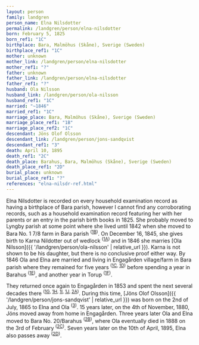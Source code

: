 ```yaml
---
layout: person
family: landgren
person_name: Elna Nilsdotter
permalink: /landgren/person/elna-nilsdotter
born: February 5, 1825
born_ref1: "1C"
birthplace: Bara, Malmöhus (Skåne), Sverige (Sweden)
birthplace_ref1: "1C"
mother: unknown
mother_link: /landgren/person/elna-nilsdotter
mother_ref1: "?"
father: unknown
father_link: /landgren/person/elna-nilsdotter
father_ref1: "?"
husband: Ola Nilsson
husband_link: /landgren/person/ola-nilsson
husband_ref1: "1C"
married: "~1846"
married_ref1: "1C"
marriage_place: Bara, Malmöhus (Skåne), Sverige (Sweden)
marriage_place_ref1: "1B"
marriage_place_ref2: "1C"
descendant: Jöns Olof Olsson
descendant_link: /landgren/person/jons-sandqvist
descendant_ref1: "3"
death: April 10, 1895
death_ref1: "2C"
death_place: Barahus, Bara, Malmöhus (Skåne), Sverige (Sweden)
death_place_ref1: "2D"
burial_place: unknown
burial_place_ref1: "?"
references: "elna-nilsdr-ref.html"
---
```

Elna Nilsdotter is recorded on every household examination record as having a birthplace of Bara parish, however I cannot find any corroborating records, such as a household examination record featuring her with her parents or an entry in the parish birth books in 1825. She probably moved to Lyngby parish at some point where she lived until 1842 when she moved to Bara No. 1 7/8 farm in Bara parish <sup>([1B](#1B))</sup>. On December 16, 1845, she gives birth to Karna Nildotter out of wedlock <sup>([1A](#1A))</sup> and in 1846 she marries [Ola Nilsson]({{ '/landgren/person/ola-nilsson' | relative_url }}). Karna is not shown to be his daughter, but there is no conclusive proof either way. By 1846 Ola and Elna are married and living in Engagården village/farm in Bara parish where they remained for five years <sup>([1C](#1C), [1D](#1D))</sup> before spending a year in Barahus <sup>([1E](#1E))</sup>, and another year in Torup <sup>([1F](#1F))</sup>.

They returned once again to Engagården in 1853 and spent the next several decades there <sup>([1G](#1G), [1H](#1H), [1I](#1I), [1J](#1J), [2A](#2A))</sup>. During this time, [Jöns Olof Olsson]({{ '/landgren/person/jons-sandqvist' | relative_url }}) was born on the 2nd of July, 1865 to Elna and Ola <sup>([3](#3))</sup>. 15 years later, on the 4th of November, 1880, Jöns moved away from home in Engagården. Three years later Ola and Elna moved to Bara No. 20/Barahus <sup>([2B](#2B))</sup>, where Ola eventually died in 1888 on the 3rd of February <sup>([2C](#2C))</sup>. Seven years later on the 10th of April, 1895, Elna also passes away <sup>([2D](#2D))</sup>.
